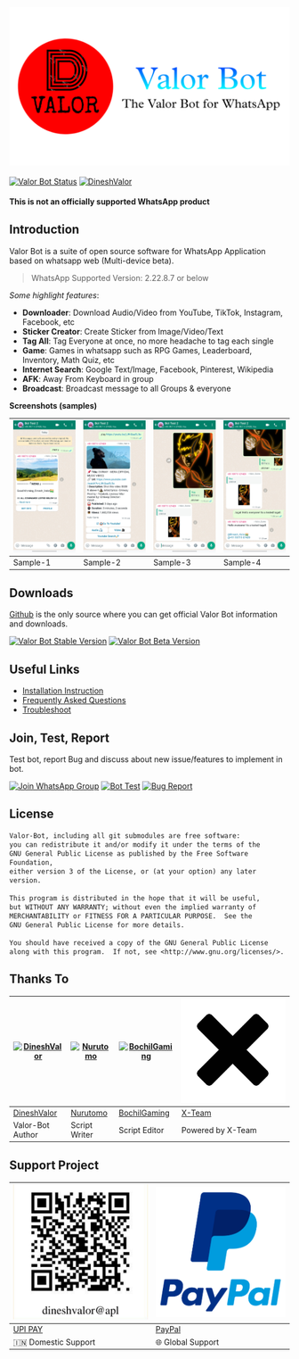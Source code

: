 [![Valor Bot](images/logo.png)](https://github.com/DineshValor/valor)
<br>
<br>
[![Valor Bot Status](https://img.shields.io/badge/Bot_Status-Maintained-Green?logo=statuspal&logoColor=green)](https://github.com/DineshValor/valor)
[![DineshValor](https://img.shields.io/badge/Maintainer-DineshValor-blue?logo=powershell)](https://github.com/DineshValor)

#### This is not an officially supported WhatsApp product

## Introduction
Valor Bot is a suite of open source software for WhatsApp Application based on whatsapp web (Multi-device beta).
> WhatsApp Supported Version: 2.22.8.7 or below

_Some highlight features_:

- **Downloader**: Download Audio/Video from YouTube, TikTok, Instagram, Facebook, etc
- **Sticker Creator**: Create Sticker from Image/Video/Text
- **Tag All**: Tag Everyone at once, no more headache to tag each single
- **Game**: Games in whatsapp such as RPG Games, Leaderboard, Inventory, Math Quiz, etc
- **Internet Search**: Google Text/Image, Facebook, Pinterest, Wikipedia
- **AFK**: Away From Keyboard in group
- **Broadcast**: Broadcast message to all Groups & everyone

**Screenshots (samples)**

| [![Sample-1](images/sample1.jpg)](https://raw.githubusercontent.com/DineshValor/valor/bot/docs/images/sample1.jpg) | [![Sample-2](images/sample2.jpg)](https://raw.githubusercontent.com/DineshValor/valor/bot/docs/images/sample2.jpg) | [![Sample-3](images/sample3.jpg)](https://raw.githubusercontent.com/DineshValor/valor/bot/docs/images/sample3.jpg) | [![Sample-4](images/sample4.jpg)](https://raw.githubusercontent.com/DineshValor/valor/bot/docs/images/sample4.jpg) |
|--------------------------------------------------------------------------------------------------------------------|--------------------------------------------------------------------------------------------------------------------|--------------------------------------------------------------------------------------------------------------------|--------------------------------------------------------------------------------------------------------------------|
| Sample-1                                                                                                           | Sample-2                                                                                                           | Sample-3                                                                                                           | Sample-4                                                                                                           |

## Downloads

[Github](https://github.com/DineshValor/valor/) is the only source where you can get official Valor Bot information and downloads.

[![Valor Bot Stable Version](https://img.shields.io/badge/Valor_Bot-v2.22.8.7-blue)](https://github.com/DineshValor/valor/releases/download/v2.22.8.7/Valor_Bot-v2.22.8.7.zip)
[![Valor Bot Beta Version](https://img.shields.io/badge/Valor_Bot-Beta-red)](https://github.com/DineshValor/valor/archive/refs/heads/bot.zip)

## Useful Links
- [Installation Instruction](https://dineshvalor.github.io/valor/install)
- [Frequently Asked Questions](https://dineshvalor.github.io/valor/faq)
- [Troubleshoot](https://dineshvalor.github.io/puppeteer/troubleshooting)

## Join, Test, Report

Test bot, report Bug and discuss about new issue/features to implement in bot.

[![Join WhatsApp Group](https://img.shields.io/badge/WhatsApp-Join_Group-darkgreen?logo=whatsapp)](https://chat.whatsapp.com/J16Ay8zo6zk1hc8SQ6Pqv8)
[![Bot Test](https://img.shields.io/badge/WhatsApp-Bot_Test-darkgreen?logo=whatsapp)](https://wa.me/919971107409)
[![Bug Report](https://img.shields.io/badge/GitHub-Bug_Report-darkgreen?logo=github)](https://github.com/DineshValor/valor/issues)

## License

    Valor-Bot, including all git submodules are free software:
    you can redistribute it and/or modify it under the terms of the
    GNU General Public License as published by the Free Software Foundation,
    either version 3 of the License, or (at your option) any later version.

    This program is distributed in the hope that it will be useful,
    but WITHOUT ANY WARRANTY; without even the implied warranty of
    MERCHANTABILITY or FITNESS FOR A PARTICULAR PURPOSE.  See the
    GNU General Public License for more details.

    You should have received a copy of the GNU General Public License
    along with this program.  If not, see <http://www.gnu.org/licenses/>.


## Thanks To

[![DineshValor](https://github.com/DineshValor.png)](https://github.com/DineshValor) | [![Nurutomo](https://github.com/Nurutomo.png)](https://github.com/Nurutomo) | [![BochilGaming](https://github.com/BochilGaming.png)](https://github.com/BochilGaming) | [![X-Team](images/xlogo.png)](https://api.xteam.xyz/) 
----|----|----|----
[DineshValor](https://github.com/DineshValor) | [Nurutomo](https://github.com/Nurutomo) | [BochilGaming](https://github.com/BochilGaming) | [X-Team](https://api.xteam.xyz/)
Valor-Bot Author | Script Writer | Script Editor | Powered by X-Team

## Support Project

[![UPI PAY](images/upi-qrcode.jpg)](https://raw.githubusercontent.com/DineshValor/valor/bot/docs/images/upi-qrcode.jpg) | [![PayPal](images/paypal.png)](https://www.paypal.me/DineshValor)
----|----
[UPI PAY](https://raw.githubusercontent.com/DineshValor/valor/bot/docs/images/upi-qrcode.jpg) | [PayPal](https://www.paypal.me/DineshValor)
🇮🇳 Domestic Support | 🌐 Global Support
